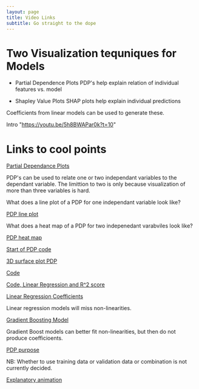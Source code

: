 ```yaml
---
layout: page
title: Video Links
subtitle: Go straight to the dope
---
```


# Two Visualization tequniques for Models
- Partial Dependence Plots
PDP's help explain relation of individual features vs. model

- Shapley Value Plots
SHAP plots help explain individual predictions

Coefficients from linear models can be used to generate these.


Intro "https://youtu.be/5h8BWAPar0k?t=10"


# Links to cool points
[Partial Dependance Plots](https://youtu.be/5h8BWAPar0k?t=45)

PDP's can be used to relate one or two independant variables to the dependant variable. The limittion to two is only because visualization of more than three variables is hard.

What does a line plot of a PDP for one independant variable look like? 

[PDP line plot](https://youtu.be/5h8BWAPar0k?t=57)

What does a heat map of a PDP for two indepenedant varabviles look like? 

[PDP heat map](https://youtu.be/5h8BWAPar0k?t=481)

[Start of PDP code](https://youtu.be/5h8BWAPar0k?t=859)

[3D surface plot PDP](https://youtu.be/5h8BWAPar0k?t=992)


[Code](https://youtu.be/5h8BWAPar0k?t=1067)

[Code, Linear Regression and R^2 score](https://youtu.be/5h8BWAPar0k?t=1104)

[Linear Regression Coefficients](https://youtu.be/5h8BWAPar0k?t=1138)


Linear regression models will miss non-linearities.

[Gradient Boosting Model](https://youtu.be/5h8BWAPar0k?t=1486)

Gradient Boost models can better fit non-linearities, but then do not produce coefficioents.

[PDP purpose](https://youtu.be/5h8BWAPar0k?t=1522)

NB: Whether to use training data or validation data or combination is not currently decided.

[Explanatory animation](https://youtu.be/5h8BWAPar0k?t=1547)




